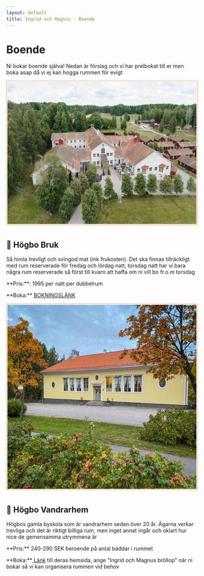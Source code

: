 ```yaml
---
layout: default
title: Ingrid och Magnus - Boende
---
```


<h1> Boende </h1>
<div id="limit" style="margin: 0 auto;">

<p> Ni bokar boende själva! Nedan är förslag och vi har prelbokat till er men boka asap då vi ej kan hogga rummen för evigt </p>
</div>
<div style="text-align: center;">
<img src="./images/hgb4.jpg" alt="Ingrid och Magnus Photo"
     style="width:44em; height: 27em;  margin-right: 10px; margin-bottom: 10px;
     border: 1px solid #ff9c5b; padding: 2px; vertical-align: middle;">
</div>

<h2> 🏰 Högbo Bruk </h2>
<div id="limit" style="margin: 0 auto;">

<p> Så himla trevligt och svingod mat (ink frukosten). Det ska finnas tillräckligt med rum reserverade för fredag och lördag natt, torsdag natt har vi bara några rum reserverade så först till kvarn att haffa om ni vill bo fr.o.m torsdag </p>

<p> **Pris:**: 1995 per natt per dubbelrum </p>

<p> **Boka:** <a target="_blank" href="https://boka.hogbobrukshotell.se/se/campaign/campaign-details/1a751d96-6c09-4edc-9624-828e053ae725?currency=SEK&langid=1&roomconfig=a2&year=2025&month=2&day=7&staylength=2&promocode=ingridochmagnus&campaignid=1a751d96-6c09-4edc-9624-828e053ae725"> BOKNINGSLÄNK</a> </p>
</div>
<div style="text-align: center;">
<img id="myImage" src="./images/hogbo_v.jpeg" alt="Ingrid och Magnus Photo"
     style="width:44em; height: 35em;  margin-right: 10px; margin-bottom: 10px;
     border: 1px solid #ff9c5b; padding: 2px; vertical-align: middle;">
</div>

<h2> 🏫 Högbo Vandrarhem </h2>
<div id="limit" style="margin: 0 auto;">

<p> Högbos gamla byskola som är vandrarhem sedan över 20 år. Ägarna verkar trevliga och det är riktigt billiga rum, men inget annat ingår och oklart hur nice de gemensamma utrymmena är</p>

<p> **Pris:** 240-290 SEK beroende på antal bäddar i rummet</p>

<p> **Boka:**<a target="_blank" href="https://www.hogbovandrarhem.com/"> Länk</a> till deras hemsida, ange "Ingrid och Magnus bröllop" när ni bokar så vi kan organisera rummen vid behov</p>
</div>
